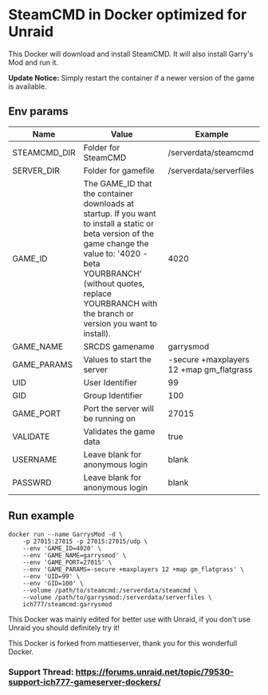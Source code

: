 # SteamCMD in Docker optimized for Unraid
This Docker will download and install SteamCMD. It will also install Garry's Mod and run it.

**Update Notice:** Simply restart the container if a newer version of the game is available.

## Env params
| Name | Value | Example |
| --- | --- | --- |
| STEAMCMD_DIR | Folder for SteamCMD | /serverdata/steamcmd |
| SERVER_DIR | Folder for gamefile | /serverdata/serverfiles |
| GAME_ID | The GAME_ID that the container downloads at startup. If you want to install a static or beta version of the game change the value to: '4020 -beta YOURBRANCH' (without quotes, replace YOURBRANCH with the branch or version you want to install). | 4020 |
| GAME_NAME | SRCDS gamename | garrysmod |
| GAME_PARAMS | Values to start the server | -secure +maxplayers 12 +map gm_flatgrass |
| UID | User Identifier | 99 |
| GID | Group Identifier | 100 |
| GAME_PORT | Port the server will be running on | 27015 |
| VALIDATE | Validates the game data | true |
| USERNAME | Leave blank for anonymous login | blank |
| PASSWRD | Leave blank for anonymous login | blank |

## Run example
```
docker run --name GarrysMod -d \
	-p 27015:27015 -p 27015:27015/udp \
	--env 'GAME_ID=4020' \
	--env 'GAME_NAME=garrysmod' \
	--env 'GAME_PORT=27015' \
	--env 'GAME_PARAMS=-secure +maxplayers 12 +map gm_flatgrass' \
	--env 'UID=99' \
	--env 'GID=100' \
	--volume /path/to/steamcmd:/serverdata/steamcmd \
	--volume /path/to/garrysmod:/serverdata/serverfiles \
	ich777/steamcmd:garrysmod
```

This Docker was mainly edited for better use with Unraid, if you don't use Unraid you should definitely try it!

This Docker is forked from mattieserver, thank you for this wonderfull Docker.

### Support Thread: https://forums.unraid.net/topic/79530-support-ich777-gameserver-dockers/